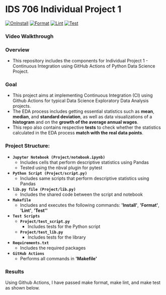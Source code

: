 # IDS 706 Individual Project 1
[![OnInstall](https://github.com/nogibjj/Jaxon-Yue-Individual-Project-1/actions/workflows/install.yml/badge.svg)](https://github.com/nogibjj/Jaxon-Yue-Individual-Project-1/actions/workflows/install.yml)
[![Format](https://github.com/nogibjj/Jaxon-Yue-Individual-Project-1/actions/workflows/format.yml/badge.svg)](https://github.com/nogibjj/Jaxon-Yue-Individual-Project-1/actions/workflows/format.yml)
[![Lint](https://github.com/nogibjj/Jaxon-Yue-Individual-Project-1/actions/workflows/lint.yml/badge.svg)](https://github.com/nogibjj/Jaxon-Yue-Individual-Project-1/actions/workflows/lint.yml)
[![Test](https://github.com/nogibjj/Jaxon-Yue-Individual-Project-1/actions/workflows/test.yml/badge.svg)](https://github.com/nogibjj/Jaxon-Yue-Individual-Project-1/actions/workflows/test.yml)

### Video Walkthrough

### Overview
* This repository includes the components for Individual Project 1 - Continuous Integration using GitHub Actions of Python Data Science Project.

### Goal
* This project aims at implementing Continuous Integration (CI) using Github Actions for typical Data Science Exploratory Data Analysis projects.
* The EDA process includes getting essential statistics such as **mean**, **median**, and **standard deviation**, as well as data visualizations of a **histogram** and on the **growth of the average annual wages**.
* This repo also contains respective **tests** to check whether the statistics calculated in the EDA process **match with the real data points**.

### Project Structure:
- **`Jupyter Notebook (Project/notebook.ipynb)`**
    - Includes cells that perform descriptive statistics using Pandas
    - Tested using the nbval plugin for pytest
- **`Python Script (Project/script.py)`**
    - Includes same scripts that perform descriptive statistics using Pandas
- **`lib.py file (Project/lib.py)`**
    - Includes the shared code between the script and notebook
- **`Makefile`**
    - Includes and executes the following commands: **'Install'**, **'Format'**, **'Lint'**, **'Test''**
- **`Test Scripts`**
    - **`Project/test_script.py`**
        - Includes tests for the Python script
    - **`Project/test_lib.py`**
        - Includes tests for the library
- **`Requirements.txt`**
    - Includes the required packages
- **`GitHub Actions`**
    - Performs all commands in **'Makefile'**

### Results
Using Github Actions, I have passed make format, make lint, and make test as shown below.
